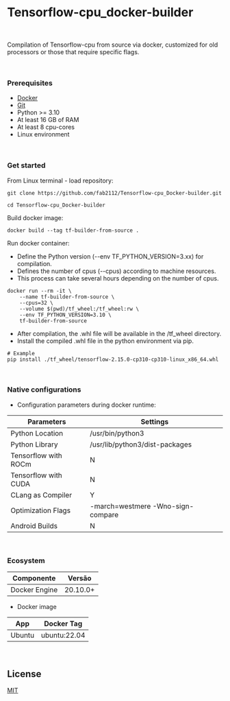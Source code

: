 <br/>

# Tensorflow-cpu_docker-builder

<br/>

Compilation of Tensorflow-cpu from source via docker, customized for old processors or those that require specific flags.

<br/>

### Prerequisites

- [Docker](https://docs.docker.com/get-docker/)
- [Git](https://git-scm.com/book/en/v2/Getting-Started-Installing-Git)
- Python >= 3.10
- At least 16 GB of RAM
- At least 8 cpu-cores
- Linux environment

<br/>

### Get started

From Linux terminal - load repository:

```
git clone https://github.com/fab2112/Tensorflow-cpu_Docker-builder.git
```

```
cd Tensorflow-cpu_Docker-builder
```

Build docker image:

```
docker build --tag tf-builder-from-source .
```

Run docker container:

- Define the Python version (--env TF_PYTHON_VERSION=3.xx) for compilation.
- Defines the number of cpus (--cpus) according to machine resources.
- This process can take several hours depending on the number of cpus.

```
docker run --rm -it \
    --name tf-builder-from-source \
    --cpus=32 \
    --volume $(pwd)/tf_wheel:/tf_wheel:rw \
    --env TF_PYTHON_VERSION=3.10 \
    tf-builder-from-source
```

- After compilation, the .whl file will be available in the /tf_wheel directory.
- Install the compiled .whl file in the python environment via pip.

```
# Example
pip install ./tf_wheel/tensorflow-2.15.0-cp310-cp310-linux_x86_64.whl
```

<br/>

### Native configurations

- Configuration parameters during docker runtime:

| Parameters           | Settings                       |
| -------------------- | ------------------------------ |
| Python Location      | /usr/bin/python3               |
| Python Library       | /usr/lib/python3/dist-packages |
| Tensorflow with ROCm | N                              |
| Tensorflow with CUDA | N                              |
| CLang as Compiler    | Y                              |
| Optimization Flags   | -march=westmere -Wno-sign-compare   |
| Android Builds       | N                              |

<br/>

### Ecosystem

| Componente    | Versão  |
| ------------- | -------- |
| Docker Engine | 20.10.0+ |

- Docker image

| App    | Docker Tag   |
| ------ | ------------ |
| Ubuntu | ubuntu:22.04 |

<br/>

## License

[MIT](https://choosealicense.com/licenses/mit/)

<br/>
